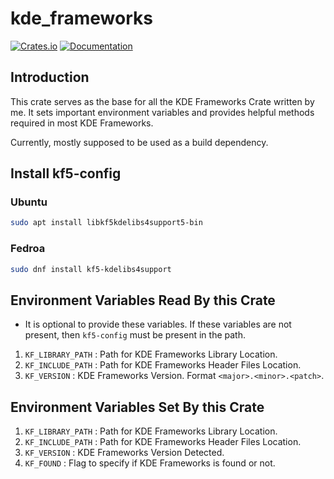 # kde_frameworks
[![Crates.io](https://img.shields.io/crates/v/kde_frameworks.svg)](https://crates.io/crates/kde_frameworks)
[![Documentation](https://docs.rs/kde_frameworks/badge.svg)](https://docs.rs/kde_frameworks/)

## Introduction
This crate serves as the base for all the KDE Frameworks Crate written by me. It sets important
environment variables and provides helpful methods required in most KDE Frameworks.

Currently, mostly supposed to be used as a build dependency.

## Install kf5-config
### Ubuntu
```sh
sudo apt install libkf5kdelibs4support5-bin
```
### Fedroa
```sh
sudo dnf install kf5-kdelibs4support
```

## Environment Variables Read By this Crate
- It is optional to provide these variables. If these variables are not present, then `kf5-config`
  must be present in the path.
1. `KF_LIBRARY_PATH` : Path for KDE Frameworks Library Location.
2. `KF_INCLUDE_PATH` : Path for KDE Frameworks Header Files Location.
3. `KF_VERSION` : KDE Frameworks Version. Format `<major>.<minor>.<patch>`.

## Environment Variables Set By this Crate
1. `KF_LIBRARY_PATH` : Path for KDE Frameworks Library Location.
2. `KF_INCLUDE_PATH` : Path for KDE Frameworks Header Files Location.
3. `KF_VERSION` : KDE Frameworks Version Detected.
4. `KF_FOUND` : Flag to specify if KDE Frameworks is found or not.
